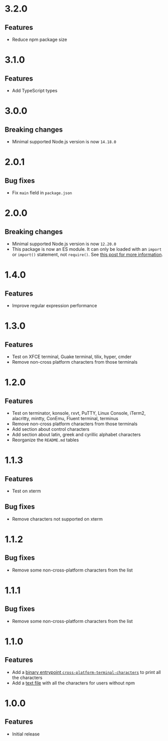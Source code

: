 # 3.2.0

## Features

- Reduce npm package size

# 3.1.0

## Features

- Add TypeScript types

# 3.0.0

## Breaking changes

- Minimal supported Node.js version is now `14.18.0`

# 2.0.1

## Bug fixes

- Fix `main` field in `package.json`

# 2.0.0

## Breaking changes

- Minimal supported Node.js version is now `12.20.0`
- This package is now an ES module. It can only be loaded with an `import` or
  `import()` statement, not `require()`. See
  [this post for more information](https://gist.github.com/sindresorhus/a39789f98801d908bbc7ff3ecc99d99c).

# 1.4.0

## Features

- Improve regular expression performance

# 1.3.0

## Features

- Test on XFCE terminal, Guake terminal, tilix, hyper, cmder
- Remove non-cross platform characters from those terminals

# 1.2.0

## Features

- Test on terminator, konsole, rxvt, PuTTY, Linux Console, iTerm2, alacritty,
  mintty, ConEmu, Fluent terminal, terminus
- Remove non-cross platform characters from those terminals
- Add section about control characters
- Add section about latin, greek and cyrillic alphabet characters
- Reorganize the `README.md` tables

# 1.1.3

## Features

- Test on xterm

## Bug fixes

- Remove characters not supported on xterm

# 1.1.2

## Bug fixes

- Remove some non-cross-platform characters from the list

# 1.1.1

## Bug fixes

- Remove some non-cross-platform characters from the list

# 1.1.0

## Features

- Add a
  [binary entrypoint `cross-platform-terminal-characters`](https://github.com/ehmicky/cross-platform-terminal-characters/blob/main/README.md#cli)
  to print all the characters
- Add a
  [text file](https://github.com/ehmicky/cross-platform-terminal-characters/blob/main/characters.txt)
  with all the characters for users without npm

# 1.0.0

## Features

- Initial release
